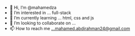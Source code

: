 - 👋 Hi, I’m @mahamedza
- 👀 I’m interested in ... full-stack
- 🌱 I’m currently learning ... html, css and js
- 💞️ I’m looking to collaborate on ...
- 📫 How to reach me ...mahamed.abdirahman24@gmail.com

<!---
mahamedza/mahamedza is a ✨ special ✨ repository because its `README.md` (this file) appears on your GitHub profile.
You can click the Preview link to take a look at your changes.
--->
